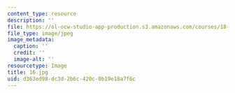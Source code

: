 ```yaml
---
content_type: resource
description: ''
file: https://ol-ocw-studio-app-production.s3.amazonaws.com/courses/18-03-differential-equations-spring-2010/d363ed98dc3d2b6c420c0b19e18a7f6c_16.jpg
file_type: image/jpeg
image_metadata:
  caption: ''
  credit: ''
  image-alt: ''
resourcetype: Image
title: 16.jpg
uid: d363ed98-dc3d-2b6c-420c-0b19e18a7f6c
---
```

